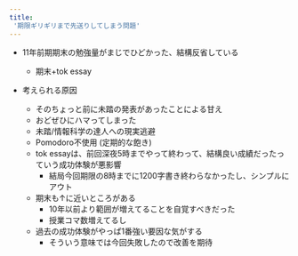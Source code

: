 ```yaml
---
title:
 '期限ギリギリまで先送りしてしまう問題'
---
```


- 11年前期期末の勉強量がまじでひどかった、結構反省している
    - 期末+tok essay


- 考えられる原因
    - そのちょっと前に未踏の発表があったことによる甘え
    - おどぜひにハマってしまった
    - 未踏/情報科学の達人への現実逃避
    - Pomodoro不使用 (定期的な飽き)
    - tok essayは、前回深夜5時までやって終わって、結構良い成績だったっていう成功体験が悪影響
        - 結局今回期限の8時までに1200字書き終わらなかったし、シンプルにアウト
    - 期末も↑に近いところがある
        - 10年以前より範囲が増えてることを自覚すべきだった
        - 授業コマ数増えてるし
    - 過去の成功体験がやっぱ1番強い要因な気がする
        - そういう意味では今回失敗したので改善を期待


